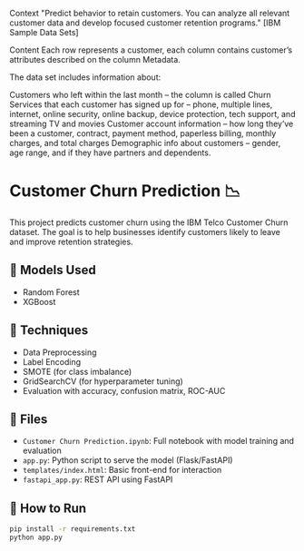 Context
"Predict behavior to retain customers. You can analyze all relevant customer data and develop focused customer retention programs." [IBM Sample Data Sets]

Content
Each row represents a customer, each column contains customer’s attributes described on the column Metadata.

The data set includes information about:

Customers who left within the last month – the column is called Churn
Services that each customer has signed up for – phone, multiple lines, internet, online security, online backup, device protection, tech support, and streaming TV and movies
Customer account information – how long they’ve been a customer, contract, payment method, paperless billing, monthly charges, and total charges
Demographic info about customers – gender, age range, and if they have partners and dependents.

# Customer Churn Prediction 📉

This project predicts customer churn using the IBM Telco Customer Churn dataset. The goal is to help businesses identify customers likely to leave and improve retention strategies.

## 🧠 Models Used
- Random Forest
- XGBoost

## 🔧 Techniques
- Data Preprocessing
- Label Encoding
- SMOTE (for class imbalance)
- GridSearchCV (for hyperparameter tuning)
- Evaluation with accuracy, confusion matrix, ROC-AUC

## 📁 Files
- `Customer Churn Prediction.ipynb`: Full notebook with model training and evaluation
- `app.py`: Python script to serve the model (Flask/FastAPI)
- `templates/index.html`: Basic front-end for interaction
- `fastapi_app.py`: REST API using FastAPI

## 🚀 How to Run

```bash
pip install -r requirements.txt
python app.py
